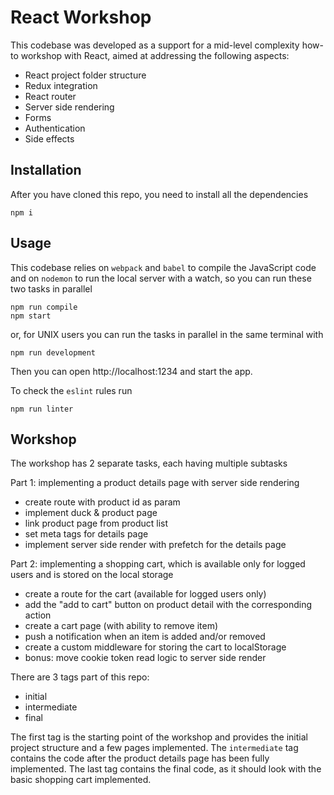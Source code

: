 # React Workshop
This codebase was developed as a support for a mid-level complexity how-to workshop with React, aimed at addressing the following aspects:
* React project folder structure
* Redux integration
* React router
* Server side rendering
* Forms
* Authentication
* Side effects

## Installation

After you have cloned this repo, you need to install all the dependencies
```
npm i
```

## Usage

This codebase relies on `webpack` and `babel` to compile the JavaScript code and on `nodemon` to run the local server with a watch, so you can run these two tasks in parallel
```
npm run compile
npm start
```
or, for UNIX users you can run the tasks in parallel in the same terminal with
```
npm run development
```
Then you can open http://localhost:1234 and start the app.

To check the `eslint` rules run
```
npm run linter
```

## Workshop

The workshop has 2 separate tasks, each having multiple subtasks

Part 1: implementing a product details page with server side rendering
* create route with product id as param
* implement duck & product page
* link product page from product list
* set meta tags for details page
* implement server side render with prefetch for the details page

Part 2: implementing a shopping cart, which is available only for logged users and is stored on the local storage
* create a route for the cart (available for logged users only)
* add the "add to cart" button on product detail with the corresponding action
* create a cart page (with ability to remove item)
* push a notification when an item is added and/or removed
* create a custom middleware for storing the cart to localStorage
* bonus: move cookie token read logic to server side render

There are 3 tags part of this repo:
* initial
* intermediate
* final

The first tag is the starting point of the workshop and provides the initial project structure and a few pages implemented.
The `intermediate` tag contains the code after the product details page has been fully implemented.
The last tag contains the final code, as it should look with the basic shopping cart implemented.
